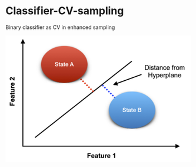 # Classifier-CV-sampling
Binary classifier as CV in enhanced sampling


![classifier-idea](/classifier-general-idea.png)
